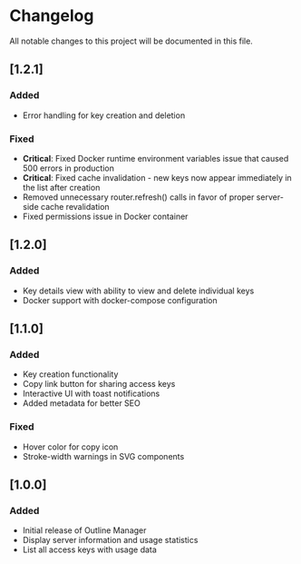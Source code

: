 # Changelog

All notable changes to this project will be documented in this file.

## [1.2.1]

### Added

- Error handling for key creation and deletion

### Fixed

- **Critical**: Fixed Docker runtime environment variables issue that caused 500 errors in production
- **Critical**: Fixed cache invalidation - new keys now appear immediately in the list after creation
- Removed unnecessary router.refresh() calls in favor of proper server-side cache revalidation
- Fixed permissions issue in Docker container

## [1.2.0]

### Added

- Key details view with ability to view and delete individual keys
- Docker support with docker-compose configuration

## [1.1.0]

### Added

- Key creation functionality
- Copy link button for sharing access keys
- Interactive UI with toast notifications
- Added metadata for better SEO

### Fixed

- Hover color for copy icon
- Stroke-width warnings in SVG components

## [1.0.0]

### Added

- Initial release of Outline Manager
- Display server information and usage statistics
- List all access keys with usage data
